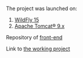 
The project was launched on:

1) [WildFly 15](http://wildfly.org/downloads/)
2) [Apache Tomcat® 9.x](https://tomcat.apache.org/download-90.cgi)

Repository of [front-end](https://github.com/iurybakov/getawr_ui)

Link to [the working project](http://176.53.162.238:8080/getawr/)

